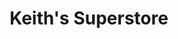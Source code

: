 ---
title: "Keith's Superstore"
url: /hattiesburg/keiths-superstore-west-4th-street/
shop: convenience
---